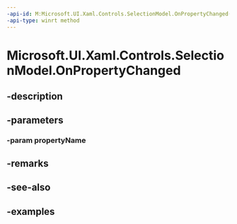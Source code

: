 ```yaml
---
-api-id: M:Microsoft.UI.Xaml.Controls.SelectionModel.OnPropertyChanged(System.String)
-api-type: winrt method
---
```


<!-- Method syntax.
protected void SelectionModel.OnPropertyChanged(String propertyName)
-->

# Microsoft.UI.Xaml.Controls.SelectionModel.OnPropertyChanged

## -description

## -parameters
### -param propertyName

## -remarks

## -see-also

## -examples

